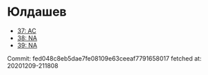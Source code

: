 # Юлдашев
- [37: AC](37.md)
- [38: NA](38.md)
- [39: NA](39.md)

Commit: fed048c8eb5dae7fe08109e63ceeaf7791658017
 fetched at: 20201209-211808
